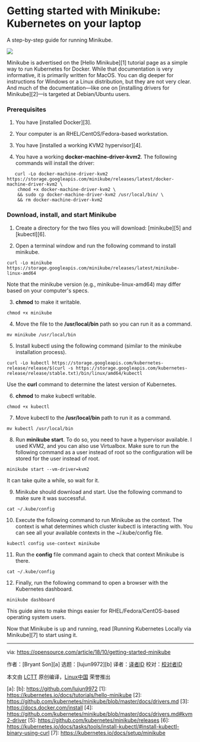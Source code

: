 Getting started with Minikube: Kubernetes on your laptop
======
A step-by-step guide for running Minikube.

![](https://opensource.com/sites/default/files/styles/image-full-size/public/lead-images/cube_innovation_process_block_container.png?itok=vkPYmSRQ)

Minikube is advertised on the [Hello Minikube][1] tutorial page as a simple way to run Kubernetes for Docker. While that documentation is very informative, it is primarily written for MacOS. You can dig deeper for instructions for Windows or a Linux distribution, but they are not very clear. And much of the documentation—like one on [installing drivers for Minikube][2]—is targeted at Debian/Ubuntu users.

### Prerequisites

  1. You have [installed Docker][3].

  2. Your computer is an RHEL/CentOS/Fedora-based workstation.

  3. You have [installed a working KVM2 hypervisor][4].

  4. You have a working **docker-machine-driver-kvm2**. The following commands will install the driver:

```
   curl -Lo docker-machine-driver-kvm2 https://storage.googleapis.com/minikube/releases/latest/docker-machine-driver-kvm2 \
    chmod +x docker-machine-driver-kvm2 \
    && sudo cp docker-machine-driver-kvm2 /usr/local/bin/ \
    && rm docker-machine-driver-kvm2
```

### Download, install, and start Minikube

  1. Create a directory for the two files you will download: [minikube][5] and [kubectl][6].


  2. Open a terminal window and run the following command to install minikube.

```
curl -Lo minikube https://storage.googleapis.com/minikube/releases/latest/minikube-linux-amd64

```

Note that the minikube version (e.g., minikube-linux-amd64) may differ based on your computer's specs.



  3. **chmod** to make it writable.

```
chmod +x minikube

```



  4. Move the file to the **/usr/local/bin** path so you can run it as a command.

```
mv minikube /usr/local/bin

```



  5. Install kubectl using the following command (similar to the minikube installation process).

```
curl -Lo kubectl https://storage.googleapis.com/kubernetes-release/release/$(curl -s https://storage.googleapis.com/kubernetes-release/release/stable.txt)/bin/linux/amd64/kubectl

```

Use the **curl** command to determine the latest version of Kubernetes.



  6. **chmod** to make kubectl writable.

```
chmod +x kubectl

```



  7. Move kubectl to the **/usr/local/bin** path to run it as a command.

```
mv kubectl /usr/local/bin

```



  8. Run **minikube start**. To do so, you need to have a hypervisor available. I used KVM2, and you can also use Virtualbox. Make sure to run the following command as a user instead of root so the configuration will be stored for the user instead of root.

```
minikube start --vm-driver=kvm2

```

It can take quite a while, so wait for it.



  9. Minikube should download and start. Use the following command to make sure it was successful.

```
cat ~/.kube/config

```



  10. Execute the following command to run Minikube as the context. The context is what determines which cluster kubectl is interacting with. You can see all your available contexts in the ~/.kube/config file.

```
kubectl config use-context minikube

```



  11. Run the **config** file command again to check that context Minikube is there.

```
cat ~/.kube/config

```



  12. Finally, run the following command to open a browser with the Kubernetes dashboard.
  
```
minikube dashboard

```




This guide aims to make things easier for RHEL/Fedora/CentOS-based operating system users.

Now that Minikube is up and running, read [Running Kubernetes Locally via Minikube][7] to start using it.

--------------------------------------------------------------------------------

via: https://opensource.com/article/18/10/getting-started-minikube

作者：[Bryant Son][a]
选题：[lujun9972][b]
译者：[译者ID](https://github.com/译者ID)
校对：[校对者ID](https://github.com/校对者ID)

本文由 [LCTT](https://github.com/LCTT/TranslateProject) 原创编译，[Linux中国](https://linux.cn/) 荣誉推出

[a]: 
[b]: https://github.com/lujun9972
[1]: https://kubernetes.io/docs/tutorials/hello-minikube
[2]: https://github.com/kubernetes/minikube/blob/master/docs/drivers.md
[3]: https://docs.docker.com/install
[4]: https://github.com/kubernetes/minikube/blob/master/docs/drivers.md#kvm2-driver
[5]: https://github.com/kubernetes/minikube/releases
[6]: https://kubernetes.io/docs/tasks/tools/install-kubectl/#install-kubectl-binary-using-curl
[7]: https://kubernetes.io/docs/setup/minikube
